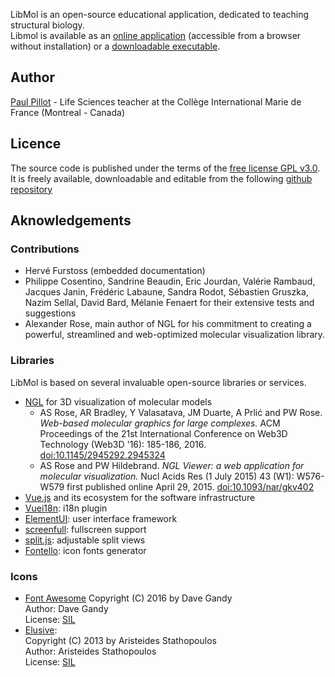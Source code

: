 LibMol is an open-source educational application, dedicated to teaching structural biology.  
Libmol is available as an [online application](https://libmol.org) (accessible from a browser without installation) or a [downloadable executable](https://libmol.org/downloads).

## Author
[Paul Pillot](mailto:paulpillot@gmail.com) - Life Sciences teacher at the Collège International Marie de France (Montreal - Canada)


## Licence
The source code is published under the terms of the [free license GPL v3.0](https://www.gnu.org/licenses/gpl.html). It is freely available, downloadable and editable from the following [github repository](https://github.com/ppillot/libmol)

## Aknowledgements
### Contributions
- Hervé Furstoss (embedded documentation)
- Philippe Cosentino, Sandrine Beaudin, Eric Jourdan, Valérie Rambaud,  Jacques Janin, Frédéric Labaune, Sandra Rodot, Sébastien Gruszka, Nazim Sellal, David Bard, Mélanie Fenaert for their extensive tests and suggestions
- Alexander Rose, main author of NGL for his commitment to creating a powerful, streamlined and web-optimized molecular visualization library.

### Libraries
LibMol is based on several invaluable open-source libraries or services.
- [NGL](https://github.com/arose/ngl) for 3D visualization of molecular models
  - AS Rose, AR Bradley, Y Valasatava, JM Duarte, A Prlić and PW Rose. _Web-based molecular graphics for large complexes._ ACM Proceedings of the 21st International Conference on Web3D Technology (Web3D '16): 185-186, 2016. [doi:10.1145/2945292.2945324](http://dx.doi.org/10.1145/2945292.2945324)
  - AS Rose and PW Hildebrand. _NGL Viewer: a web application for molecular visualization._ Nucl Acids Res (1 July 2015) 43 (W1): W576-W579 first published online April 29, 2015. [doi:10.1093/nar/gkv402](https://doi.org/10.1093/nar/gkv402)
- [Vue.js](https://vuejs.org/) and its ecosystem for the software infrastructure
- [Vuei18n](https://github.com/kazupon/vue-i18n): i18n plugin
- [ElementUI](http://element.eleme.io/#/en-US): user interface framework
- [screenfull](https://www.npmjs.com/package/screenfull): fullscreen support
- [split.js](https://nathancahill.github.io/Split.js/): adjustable split views
- [Fontello](http://fontello.com): icon fonts generator  

### Icons 
- [Font Awesome](http://fortawesome.github.com/Font-Awesome/)
   Copyright (C) 2016 by Dave Gandy  
   Author:    Dave Gandy  
   License:   [SIL](http://scripts.sil.org/OFL)  
- [Elusive](http://aristeides.com/):  
   Copyright (C) 2013 by Aristeides Stathopoulos  
   Author:    Aristeides Stathopoulos  
   License:   [SIL](http://scripts.sil.org/OFL) 